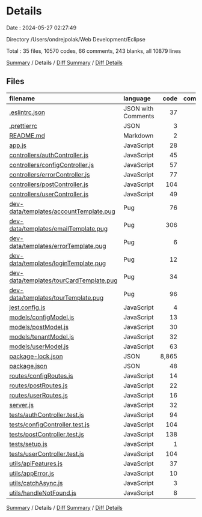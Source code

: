 # Details

Date : 2024-05-27 02:27:49

Directory /Users/ondrejpolak/Web Development/Eclipse

Total : 35 files,  10570 codes, 66 comments, 243 blanks, all 10879 lines

[Summary](results.md) / Details / [Diff Summary](diff.md) / [Diff Details](diff-details.md)

## Files
| filename | language | code | comment | blank | total |
| :--- | :--- | ---: | ---: | ---: | ---: |
| [.eslintrc.json](/.eslintrc.json) | JSON with Comments | 37 | 0 | 1 | 38 |
| [.prettierrc](/.prettierrc) | JSON | 3 | 0 | 1 | 4 |
| [README.md](/README.md) | Markdown | 2 | 0 | 1 | 3 |
| [app.js](/app.js) | JavaScript | 28 | 2 | 10 | 40 |
| [controllers/authController.js](/controllers/authController.js) | JavaScript | 45 | 3 | 12 | 60 |
| [controllers/configController.js](/controllers/configController.js) | JavaScript | 57 | 17 | 10 | 84 |
| [controllers/errorController.js](/controllers/errorController.js) | JavaScript | 77 | 13 | 17 | 107 |
| [controllers/postController.js](/controllers/postController.js) | JavaScript | 104 | 11 | 23 | 138 |
| [controllers/userController.js](/controllers/userController.js) | JavaScript | 49 | 5 | 6 | 60 |
| [dev-data/templates/accountTemplate.pug](/dev-data/templates/accountTemplate.pug) | Pug | 76 | 0 | 2 | 78 |
| [dev-data/templates/emailTemplate.pug](/dev-data/templates/emailTemplate.pug) | Pug | 306 | 3 | 6 | 315 |
| [dev-data/templates/errorTemplate.pug](/dev-data/templates/errorTemplate.pug) | Pug | 6 | 0 | 0 | 6 |
| [dev-data/templates/loginTemplate.pug](/dev-data/templates/loginTemplate.pug) | Pug | 12 | 0 | 0 | 12 |
| [dev-data/templates/tourCardTemplate.pug](/dev-data/templates/tourCardTemplate.pug) | Pug | 34 | 0 | 2 | 36 |
| [dev-data/templates/tourTemplate.pug](/dev-data/templates/tourTemplate.pug) | Pug | 96 | 0 | 9 | 105 |
| [jest.config.js](/jest.config.js) | JavaScript | 4 | 0 | 1 | 5 |
| [models/configModel.js](/models/configModel.js) | JavaScript | 13 | 2 | 4 | 19 |
| [models/postModel.js](/models/postModel.js) | JavaScript | 30 | 2 | 4 | 36 |
| [models/tenantModel.js](/models/tenantModel.js) | JavaScript | 32 | 2 | 6 | 40 |
| [models/userModel.js](/models/userModel.js) | JavaScript | 63 | 6 | 10 | 79 |
| [package-lock.json](/package-lock.json) | JSON | 8,865 | 0 | 1 | 8,866 |
| [package.json](/package.json) | JSON | 48 | 0 | 1 | 49 |
| [routes/configRoutes.js](/routes/configRoutes.js) | JavaScript | 14 | 0 | 5 | 19 |
| [routes/postRoutes.js](/routes/postRoutes.js) | JavaScript | 22 | 0 | 7 | 29 |
| [routes/userRoutes.js](/routes/userRoutes.js) | JavaScript | 16 | 0 | 6 | 22 |
| [server.js](/server.js) | JavaScript | 32 | 0 | 8 | 40 |
| [tests/authController.test.js](/tests/authController.test.js) | JavaScript | 94 | 0 | 15 | 109 |
| [tests/configController.test.js](/tests/configController.test.js) | JavaScript | 104 | 0 | 17 | 121 |
| [tests/postController.test.js](/tests/postController.test.js) | JavaScript | 138 | 0 | 19 | 157 |
| [tests/setup.js](/tests/setup.js) | JavaScript | 1 | 0 | 1 | 2 |
| [tests/userController.test.js](/tests/userController.test.js) | JavaScript | 104 | 0 | 17 | 121 |
| [utils/apiFeatures.js](/utils/apiFeatures.js) | JavaScript | 37 | 0 | 13 | 50 |
| [utils/appError.js](/utils/appError.js) | JavaScript | 10 | 0 | 4 | 14 |
| [utils/catchAsync.js](/utils/catchAsync.js) | JavaScript | 3 | 0 | 1 | 4 |
| [utils/handleNotFound.js](/utils/handleNotFound.js) | JavaScript | 8 | 0 | 3 | 11 |

[Summary](results.md) / Details / [Diff Summary](diff.md) / [Diff Details](diff-details.md)